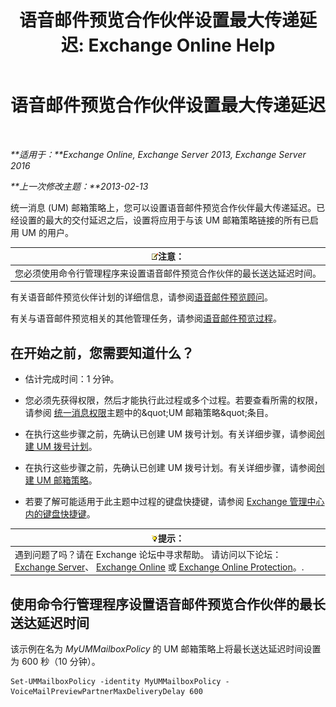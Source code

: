 ﻿---
title: '语音邮件预览合作伙伴设置最大传递延迟: Exchange Online Help'
TOCTitle: 语音邮件预览合作伙伴设置最大传递延迟
ms:assetid: c9a07f6d-6f7f-4036-9a4a-d668d21e2c76
ms:mtpsurl: https://technet.microsoft.com/zh-cn/library/Ff630928(v=EXCHG.150)
ms:contentKeyID: 51408276
ms.date: 05/23/2018
mtps_version: v=EXCHG.150
ms.translationtype: MT
---

# 语音邮件预览合作伙伴设置最大传递延迟

 

_**适用于：**Exchange Online, Exchange Server 2013, Exchange Server 2016_

_**上一次修改主题：**2013-02-13_

统一消息 (UM) 邮箱策略上，您可以设置语音邮件预览合作伙伴最大传递延迟。已经设置的最大的交付延迟之后，设置将应用于与该 UM 邮箱策略链接的所有已启用 UM 的用户。

<table>
<thead>
<tr class="header">
<th><img src="images/Bb124558.note(EXCHG.150).gif" title="注意" alt="注意" />注意：</th>
</tr>
</thead>
<tbody>
<tr class="odd">
<td>您必须使用命令行管理程序来设置语音邮件预览合作伙伴的最长送达延迟时间。</td>
</tr>
</tbody>
</table>


有关语音邮件预览伙伴计划的详细信息，请参阅[语音邮件预览顾问](voice-mail-preview-advisor-exchange-2013-help.md)。

有关与语音邮件预览相关的其他管理任务，请参阅[语音邮件预览过程](voice-mail-preview-procedures-exchange-2013-help.md)。

## 在开始之前，您需要知道什么？

  - 估计完成时间：1 分钟。

  - 您必须先获得权限，然后才能执行此过程或多个过程。若要查看所需的权限，请参阅 [统一消息权限](unified-messaging-permissions-exchange-2013-help.md)主题中的\&quot;UM 邮箱策略\&quot;条目。

  - 在执行这些步骤之前，先确认已创建 UM 拨号计划。有关详细步骤，请参阅[创建 UM 拨号计划](create-a-um-dial-plan-exchange-2013-help.md)。

  - 在执行这些步骤之前，先确认已创建 UM 拨号计划。有关详细步骤，请参阅[创建 UM 邮箱策略](create-a-um-mailbox-policy-exchange-2013-help.md)。

  - 若要了解可能适用于此主题中过程的键盘快捷键，请参阅 [Exchange 管理中心内的键盘快捷键](keyboard-shortcuts-in-the-exchange-admin-center-exchange-online-protection-help.md)。

<table>
<thead>
<tr class="header">
<th><img src="images/Bb124558.tip(EXCHG.150).gif" title="提示" alt="提示" />提示：</th>
</tr>
</thead>
<tbody>
<tr class="odd">
<td>遇到问题了吗？请在 Exchange 论坛中寻求帮助。 请访问以下论坛：<a href="https://go.microsoft.com/fwlink/p/?linkid=60612">Exchange Server</a>、 <a href="https://go.microsoft.com/fwlink/p/?linkid=267542">Exchange Online</a> 或 <a href="https://go.microsoft.com/fwlink/p/?linkid=285351">Exchange Online Protection</a>。.</td>
</tr>
</tbody>
</table>


## 使用命令行管理程序设置语音邮件预览合作伙伴的最长送达延迟时间

该示例在名为 *MyUMMailboxPolicy* 的 UM 邮箱策略上将最长送达延迟时间设置为 600 秒（10 分钟）。

    Set-UMMailboxPolicy -identity MyUMMailboxPolicy - VoiceMailPreviewPartnerMaxDeliveryDelay 600

